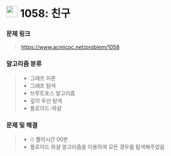 # <img src="https://d2gd6pc034wcta.cloudfront.net/tier/10.svg" width="30">  1058: 친구

### 문제 링크

> https://www.acmicpc.net/problem/1058

### 알고리즘 분류

>- 그래프 이론
>- 그래프 탐색
>- 브루트포스 알고리즘
>- 깊이 우선 탐색
>- 플로이드-와샬



### 문제 및 해결

>- ⏱ 풀이시간 00분
>- 플로이드 와샬 알고리즘을 이용하여 모든 경우를 탐색해주었음
